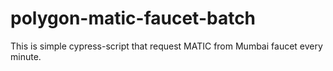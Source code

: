 # polygon-matic-faucet-batch
 This is simple cypress-script that request MATIC from Mumbai faucet every minute.
